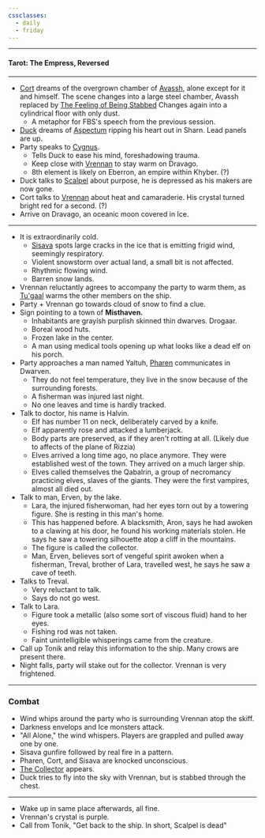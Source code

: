 ```yaml
---
cssclasses:
  - daily
  - friday
---
```

***
#### Tarot: The Empress, Reversed
***
- [Cort](../../-Characters/-Player/Cort.md) dreams of the overgrown chamber of [Avassh](../../-Characters/Avassh.md), alone except for it and himself. The scene changes into a large steel chamber, Avassh replaced by [The Feeling of Being Stabbed](../../-Characters/The-Feeling-of-Being-Stabbed.md) Changes again into a cylindrical floor with only dust.
	- A metaphor for FBS's speech from the previous session.
- [Duck](../../-Characters/-Player/Duck.md) dreams of [Aspectum](../../-Characters/Aspectum.md) ripping his heart out in Sharn. Lead panels are up.
- Party speaks to [Cygnus](../../-Characters/Cygnus.md). 
	- Tells Duck to ease his mind, foreshadowing trauma.
	- Keep close with [Vrennan](../../-Characters/Vrennan.md) to stay warm on Dravago.
	- 8th element is likely on Eberron, an empire within Khyber. (?)
- Duck talks to [Scalpel](../../-Characters/Scalpel.md) about purpose, he is depressed as his makers are now gone.
- Cort talks to [Vrennan](../../-Characters/Vrennan.md) about heat and camaraderie. His crystal turned bright red for a second. (?)
- Arrive on Dravago, an oceanic moon covered in Ice.
***
- It is extraordinarily cold.
	- [Sisava](../../-Characters/-Player/Sisava.md) spots large cracks in the ice that is emitting frigid wind, seemingly respiratory.
	- Violent snowstorm over actual land, a small bit is not affected.
	- Rhythmic flowing wind.
	- Barren snow lands.
- Vrennan reluctantly agrees to accompany the party to warm them, as [Tu'gaal](../../-Characters/Tu'gaal.md) warms the other members on the ship.
- Party + Vrennan go towards cloud of snow to find a clue. 
- Sign pointing to a town of **Misthaven.**
	- Inhabitants are grayish purplish skinned thin dwarves. Drogaar.
	- Boreal wood huts.
	- Frozen lake in the center.
	- A man using medical tools opening up what looks like a dead elf on his porch.
- Party approaches a man named Yaltuh, [Pharen](../../-Characters/-Player/Pharen.md) communicates in Dwarven.
	- They do not feel temperature, they live in the snow because of the surrounding forests.
	- A fisherman was injured last night.
	- No one leaves and time is hardly tracked.
- Talk to doctor, his name is Halvin.
	- Elf has number 11 on neck, deliberately carved by a knife.
	- Elf apparently rose and attacked a lumberjack.
	- Body parts are preserved, as if they aren't rotting at all. (Likely due to affects of the plane of Rizzia)
	- Elves arrived a long time ago, no place anymore. They were established west of the town. They arrived on a much larger ship.
	- Elves called themselves the Qabalrin, a group of necromancy practicing elves, slaves of the giants. They were the first vampires, almost all died out.
- Talk to man, Erven, by the lake.
	- Lara, the injured fisherwoman, had her eyes torn out by a towering figure. She is resting in this man's home.
	- This has happened before. A blacksmith, Aron, says he had awoken to a clawing at his door, he found his working materials stolen. He says he saw a towering silhouette atop a cliff in the mountains.
	- The figure is called the collector.
	- Man, Erven, believes sort of vengeful spirit awoken when a fisherman, Treval, brother of Lara, travelled west, he says he saw a cave of teeth.
- Talks to Treval.
	- Very reluctant to talk.
	- Says do not go west.
- Talk to Lara.
	- Figure took a metallic (also some sort of viscous fluid) hand to her eyes.
	- Fishing rod was not taken.
	- Faint unintelligible whisperings came from the creature.
- Call up Tonik and relay this information to the ship. Many crows are present there.
- Night falls, party will stake out for the collector. Vrennan is very frightened.

***
### Combat
- Wind whips around the party who is surrounding Vrennan atop the skiff.
- Darkness envelops and Ice monsters attack.
- "All Alone," the wind whispers. Players are grappled and pulled away one by one.
- Sisava gunfire followed by real fire in a pattern.
- Pharen, Cort, and Sisava are knocked unconscious.
- [The Collector](../../-Characters/The-Collector.md) appears.
- Duck tries to fly into the sky with Vrennan, but is stabbed through the chest.
***
* Wake up in same place afterwards, all fine.
* Vrennan's crystal is purple.
* Call from Tonik, "Get back to the ship. In short, Scalpel is dead"